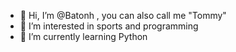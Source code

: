 - 👋 Hi, I’m @Batonh , you can also call me "Tommy"
- 👀 I’m interested in sports and programming
- 🌱 I’m currently learning Python



<!---
Batonh/Batonh is a ✨ special ✨ repository because its `README.md` (this file) appears on your GitHub profile.
You can click the Preview link to take a look at your changes.
--->
